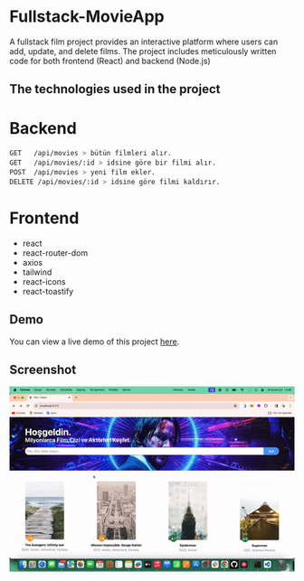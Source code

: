 <h1> Fullstack-MovieApp  </h1>

A fullstack film project provides an interactive platform where users can add, update, and delete films. The project includes meticulously written code for both frontend (React) and backend (Node.js)

<h2> The technologies used in the project </h2>

# Backend
```bash
GET   /api/movies > bütün filmleri alır.
GET   /api/movies/:id > idsine göre bir filmi alır.
POST  /api/movies > yeni film ekler.
DELETE /api/movies/:id > idsine göre filmi kaldırır.
```
# Frontend
- react
- react-router-dom
- axios
- tailwind
- react-icons
- react-toastify

<h2> Demo </h2>

You can view a live demo of this project [here](https://fullstackmovieapp.netlify.app).

<h2> Screenshot </h2>

![](screen.gif)

